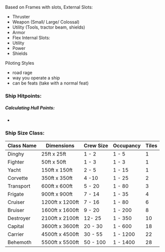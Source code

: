 Based on Frames with slots,
External Slots:
- Thruster
- Weapon (Small/ Large/ Colossal)
- Utility  (Tools, tractor beam, shields)
- Armor
- Flex
Internal Slots:
- Utility
- Power
- Shields

Piloting Styles
- road rage
- way you operate a ship
- can be feats (take with a normal feat)

### Ship Hitpoints:
##### Calculating Hull Points:
- 


### Ship Size Class:

| Class Name | Dimensions      | Crew Size | Occupancy | Tiles |
| ---------- | --------------- | --------- | --------- | ----- |
| Dinghy     | 25ft x 25ft     | 1 - 2     | 1 - 5     | 1     |
| Fighter    | 50ft x 50ft     | 1 - 3     | 1 - 3     | 1     |
| Yacht      | 150ft x 150ft   | 2 - 5     | 1 - 15    | 1     |
| Corvette   | 350ft x 350ft   | 4 -10     | 1 - 25    | 2     |
| Transport  | 600ft x 600ft   | 5 - 20    | 1 - 80    | 3     |
| Frigate    | 900ft x 900ft   | 7 - 14    | 1 - 35    | 4     |
| Cruiser    | 1200ft x 1200ft | 7 - 16    | 1 - 80    | 6     |
| Bruiser    | 1600ft x 1600ft | 9 - 20    | 1 - 200   | 8     |
| Destroyer  | 2100ft x 2100ft | 12- 25    | 1 - 350   | 10    |
| Capital    | 3600ft x 3600ft | 20 - 30   | 1 - 600   | 18    |
| Carrier    | 4500ft x 4500ft | 30 - 55   | 1 - 1200  | 22    |
| Behemoth   | 5500ft x 5500ft | 50 - 100  | 1 - 1400  | 28    |
